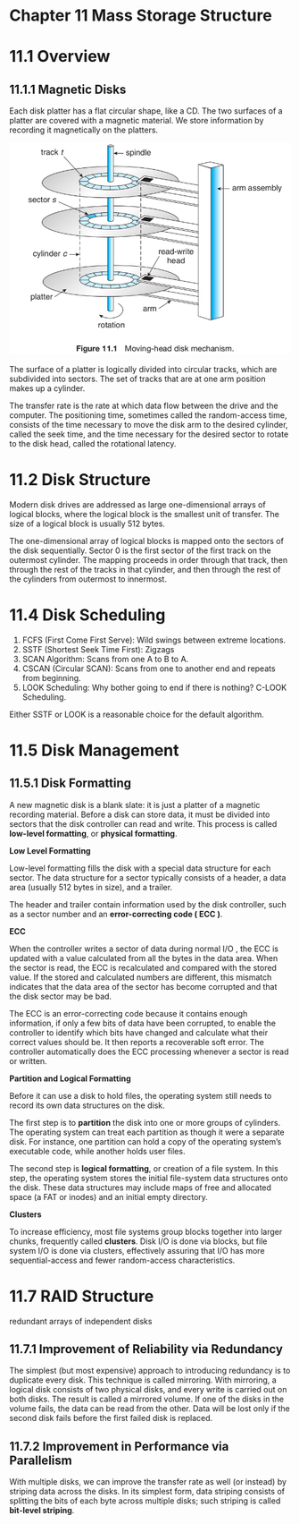 # Chapter 11 Mass Storage Structure

# 11.1 Overview

## 11.1.1 Magnetic Disks

Each disk platter has a flat circular shape, like a CD. The two surfaces of a platter are covered with a magnetic material. We store information by recording it magnetically on the platters.

![](images/disk.png)

The surface of a platter is logically divided into circular tracks, which are subdivided into sectors. The set of tracks that are at one arm position makes up a cylinder.

The transfer rate is the rate at which data flow between the drive and the computer. The positioning time, sometimes called the random-access time, consists of the time necessary to move the disk arm to the desired cylinder, called the seek time, and the time necessary for the desired sector to rotate to the disk head, called the rotational latency.

# 11.2 Disk Structure

Modern disk drives are addressed as large one-dimensional arrays of logical blocks, where the logical block is the smallest unit of transfer. The size of a logical block is usually 512 bytes.

The one-dimensional array of logical blocks is mapped onto the sectors of the disk sequentially. Sector 0 is the first sector of the first track on the outermost cylinder. The mapping proceeds in order through that track, then through the rest of the tracks in that cylinder, and then through the rest of the cylinders from outermost to innermost.

# 11.4 Disk Scheduling

1. FCFS (First Come First Serve): Wild swings between extreme locations.
1. SSTF (Shortest Seek Time First): Zigzags
1. SCAN Algorithm: Scans from one A to B to A.
1. CSCAN (Circular SCAN): Scans from one to another end and repeats from beginning.
1. LOOK Scheduling: Why bother going to end if there is nothing? C-LOOK Scheduling.

Either SSTF or LOOK is a reasonable choice for the default algorithm.

# 11.5 Disk Management

## 11.5.1 Disk Formatting

A new magnetic disk is a blank slate: it is just a platter of a magnetic recording material. Before a disk can store data, it must be divided into sectors that the disk controller can read and write. This process is called **low-level formatting**, or **physical formatting**.

**Low Level Formatting**

Low-level formatting fills the disk with a special data structure for each sector. The data structure for a sector typically consists of a header, a data area (usually 512 bytes in size), and a trailer.

The header and trailer contain information used by the disk controller, such as a sector number and an **error-correcting code ( ECC )**.

**ECC**

When the controller writes a sector of data during normal I/O , the ECC is updated with a value calculated from all the bytes in the data area. When the sector is read, the ECC is recalculated and compared with the stored value. If the stored and calculated numbers are different, this mismatch indicates that the data area of the sector has become corrupted and that the disk sector may be bad.

The ECC is an error-correcting code because it contains enough information, if only a few bits of data have been corrupted, to enable the controller to identify which bits have changed and calculate what their correct values should be. It then reports a recoverable soft error. The controller automatically does the ECC processing whenever a sector is read or written.

**Partition and Logical Formatting**

Before it can use a disk to hold files, the operating system still needs to record its own data structures on the disk.

The first step is to **partition** the disk into one or more groups of cylinders. The operating system can treat each partition as though it were a separate disk. For instance, one partition can hold a copy of the operating system’s executable code, while another holds user files.

The second step is **logical formatting**, or creation of a file system. In this step, the operating system stores the initial file-system data structures onto the disk. These data structures may include maps of free and allocated space (a FAT or inodes) and an initial empty directory.

**Clusters**

To increase efficiency, most file systems group blocks together into larger chunks, frequently called **clusters**. Disk I/O is done via blocks, but file system I/O is done via clusters, effectively assuring that I/O has more sequential-access and fewer random-access characteristics.

# 11.7 RAID Structure

redundant arrays of independent disks

## 11.7.1 Improvement of Reliability via Redundancy

The simplest (but most expensive) approach to introducing redundancy is to duplicate every disk. This technique is called mirroring. With mirroring, a logical disk consists of two physical disks, and every write is carried out on both disks. The result is called a mirrored volume. If one of the disks in the volume fails, the data can be read from the other. Data will be lost only if the second disk fails before the first failed disk is replaced.

## 11.7.2 Improvement in Performance via Parallelism

With multiple disks, we can improve the transfer rate as well (or instead) by striping data across the disks. In its simplest form, data striping consists of splitting the bits of each byte across multiple disks; such striping is called **bit-level striping**.
